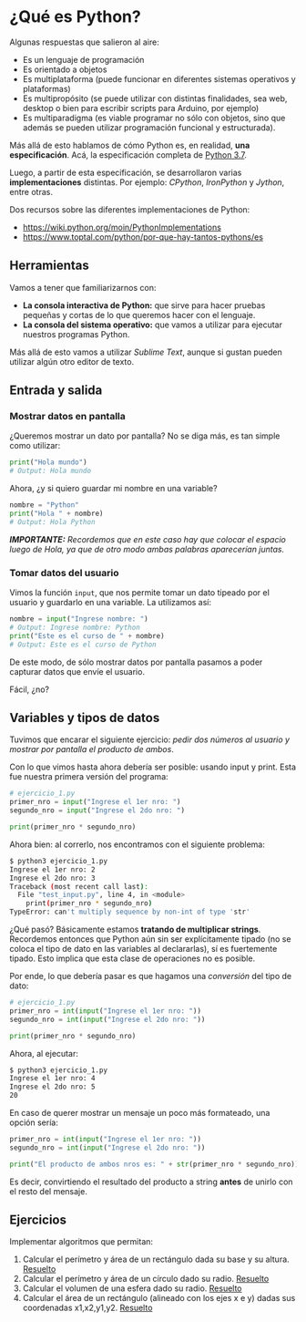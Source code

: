 # ¿Qué es Python?

Algunas respuestas que salieron al aire:

- Es un lenguaje de programación
- Es orientado a objetos
- Es multiplataforma (puede funcionar en diferentes sistemas operativos y plataformas)
- Es multipropósito (se puede utilizar con distintas finalidades, sea web, desktop o bien para escribir scripts para Arduino, por ejemplo)
- Es multiparadigma (es viable programar no sólo con objetos, sino que además se pueden utilizar programación funcional y estructurada).

Más allá de esto hablamos de cómo Python es, en realidad, **una especificación**. Acá, la especificación completa de [Python 3.7](https://docs.python.org/3.7/reference/index.html).

Luego, a partir de esta especificación, se desarrollaron varias **implementaciones** distintas. Por ejemplo: _CPython_, _IronPython_ y _Jython_, entre otras.

Dos recursos sobre las diferentes implementaciones de Python:

- https://wiki.python.org/moin/PythonImplementations
- https://www.toptal.com/python/por-que-hay-tantos-pythons/es

## Herramientas

Vamos a tener que familiarizarnos con:

- **La consola interactiva de Python:** que sirve para hacer pruebas pequeñas y cortas de lo que queremos hacer con el lenguaje.
- **La consola del sistema operativo:** que vamos a utilizar para ejecutar nuestros programas Python.

Más allá de esto vamos a utilizar _Sublime Text_, aunque si gustan pueden utilizar algún otro editor de texto.

## Entrada y salida

### Mostrar datos en pantalla

¿Queremos mostrar un dato por pantalla? No se diga más, es tan simple como utilizar:

```python
print("Hola mundo")
# Output: Hola mundo
```

Ahora, ¿y si quiero guardar mi nombre en una variable?

```python
nombre = "Python"
print("Hola " + nombre)
# Output: Hola Python
```

_**IMPORTANTE:** Recordemos que en este caso hay que colocar el espacio luego de Hola, ya que de otro modo ambas palabras aparecerían juntas._

### Tomar datos del usuario

Vimos la función `input`, que nos permite tomar un dato tipeado por el usuario y guardarlo en una variable. La utilizamos así:

```python
nombre = input("Ingrese nombre: ")
# Output: Ingrese nombre: Python
print("Este es el curso de " + nombre)
# Output: Este es el curso de Python
```

De este modo, de sólo mostrar datos por pantalla pasamos a poder capturar datos que envíe el usuario.

Fácil, ¿no?

## Variables y tipos de datos

Tuvimos que encarar el siguiente ejercicio: _pedir dos números al usuario y mostrar por pantalla el producto de ambos_.

Con lo que vimos hasta ahora debería ser posible: usando input y print. Esta fue nuestra primera versión del programa:

```python
# ejercicio_1.py
primer_nro = input("Ingrese el 1er nro: ")
segundo_nro = input("Ingrese el 2do nro: ")

print(primer_nro * segundo_nro)
```

Ahora bien: al correrlo, nos encontramos con el siguiente problema:

```bash
$ python3 ejercicio_1.py
Ingrese el 1er nro: 2
Ingrese el 2do nro: 3
Traceback (most recent call last):
  File "test_input.py", line 4, in <module>
    print(primer_nro * segundo_nro)
TypeError: can't multiply sequence by non-int of type 'str'
```

¿Qué pasó? Básicamente estamos **tratando de multiplicar strings**. Recordemos entonces que Python aún sin ser explícitamente tipado (no se coloca el tipo de dato en las variables al declararlas), sí es fuertemente tipado. Esto implica que esta clase de operaciones no es posible.

Por ende, lo que debería pasar es que hagamos una _conversión_ del tipo de dato:

```python
# ejercicio_1.py
primer_nro = int(input("Ingrese el 1er nro: "))
segundo_nro = int(input("Ingrese el 2do nro: "))

print(primer_nro * segundo_nro)
```

Ahora, al ejecutar:

```bash
$ python3 ejercicio_1.py
Ingrese el 1er nro: 4
Ingrese el 2do nro: 5
20
```

En caso de querer mostrar un mensaje un poco más formateado, una opción sería:

```python
primer_nro = int(input("Ingrese el 1er nro: "))
segundo_nro = int(input("Ingrese el 2do nro: "))

print("El producto de ambos nros es: " + str(primer_nro * segundo_nro))
```

Es decir, convirtiendo el resultado del producto a string **antes** de unirlo con el resto del mensaje.

## Ejercicios

Implementar algoritmos que permitan:

1. Calcular el perímetro y área de un rectángulo dada su base y su altura. [Resuelto](./exercise_1.py)
2. Calcular el perímetro y área de un círculo dado su radio. [Resuelto](./exercise_2.py)
3. Calcular el volumen de una esfera dado su radio. [Resuelto](./exercise_3.py)
4. Calcular el área de un rectángulo (alineado con los ejes x e y) dadas sus coordenadas x1,x2,y1,y2. [Resuelto](./exercise_4.py)
